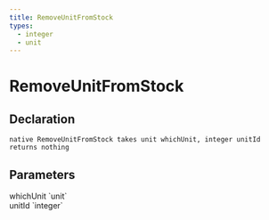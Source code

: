 ```yaml
---
title: RemoveUnitFromStock
types:
  - integer
  - unit
---
```


# RemoveUnitFromStock

## Declaration

```
native RemoveUnitFromStock takes unit whichUnit, integer unitId returns nothing
```

## Parameters
<dl>
  <dt>whichUnit `unit`</dt>
  <dd></dd>

  <dt>unitId `integer`</dt>
  <dd></dd>
</dl>